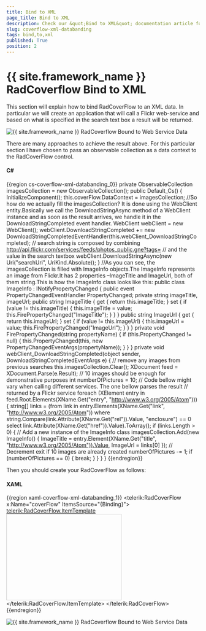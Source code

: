 ```yaml
---
title: Bind to XML
page_title: Bind to XML
description: Check our &quot;Bind to XML&quot; documentation article for the RadCoverflow {{ site.framework_name }} control.
slug: coverflow-xml-databanding
tags: bind,to,xml
published: True
position: 2
---
```


# {{ site.framework_name }} RadCoverflow Bind to XML

This section will explain how to bind RadCoverFlow to an XML data. In particular we will create an application that will call a Flickr web-service and based on what is specified in the search text box a result will be returned. 

![{{ site.framework_name }} RadCoverflow Bound to Web Service Data](images/RadCoverFlow_Databinding3.gif)

There are many approaches to achieve the result above. For this particular section I have chosen to pass an observable collection as a data context to the RadCoverFlow control.

#### __C#__

{{region cs-coverflow-xml-databanding_0}}
	private ObservableCollection<ImageInfo> imagesCollection = new ObservableCollection<ImageInfo>();
	public Default_Cs()
	{
	    InitializeComponent();
	    this.coverFlow.DataContext = imagesCollection;
	    //So how do we actually fill the imagesCollection? It is done using the WebClient entity.Basically we call the DownloadStringAsync method of a WebClient instance and as soon as the result arrives, we handle it in the DownloadStringCompleted event handler.
	    WebClient webClient = new WebClient();
	    webClient.DownloadStringCompleted += new DownloadStringCompletedEventHandler(this.webClient_DownloadStringCompleted);
	    // search string is composed by combining http://api.flickr.com/services/feeds/photos_public.gne?tags=
	    // and the value in the search textbox
	    webClient.DownloadStringAsync(new Uri("searchUri", UriKind.Absolute));
	}
	//As you can see, the imagesCollection is filled with ImageInfo objects.The ImageInfo represents an image from Flickr.It has 2 properties –ImageTitle and ImageUrl, both of them string.This is how the ImageInfo class looks like this:
	public class ImageInfo : INotifyPropertyChanged
	{
	    public event PropertyChangedEventHandler PropertyChanged;
	    private string imageTitle, imageUrl;
	    public string ImageTitle
	    {
	        get { return this.imageTitle; }
	        set
	        {
	            if (value != this.imageTitle)
	            {
	                this.imageTitle = value;
	                this.FirePropertyChanged("ImageTitle");
	            }
	        }
	    }
	    public string ImageUrl
	    {
	        get { return this.imageUrl; }
	        set
	        {
	            if (value != this.imageUrl)
	            {
	                this.imageUrl = value;
	                this.FirePropertyChanged("ImageUrl");
	            }
	        }
	    }
	    private void FirePropertyChanged(string propertyName)
	    {
	        if (this.PropertyChanged != null)
	        {
	            this.PropertyChanged(this, new PropertyChangedEventArgs(propertyName));
	        }
	    }
	}
	private void webClient_DownloadStringCompleted(object sender, DownloadStringCompletedEventArgs e)
	{
	    // remove any images from previous searches
	    this.imagesCollection.Clear();
	    XDocument feed = XDocument.Parse(e.Result);
	    // 10 images should be enough for demonstrative purposes
	    int numberOfPictures = 10;
	    // Code bellow might vary when calling different services. The one bellow parses the result
	    // returned by a Flickr service
	    foreach (XElement entry in feed.Root.Elements(XName.Get("entry", "http://www.w3.org/2005/Atom")))
	    {
	        string[] links = (from link in entry.Elements(XName.Get("link", "http://www.w3.org/2005/Atom"))
	                          where string.Compare(link.Attribute(XName.Get("rel")).Value, "enclosure") == 0
	                          select link.Attribute(XName.Get("href")).Value).ToArray<string>();
	        if (links.Length > 0)
	        {
	            // Add a new instance of the ImageInfo class
	            imagesCollection.Add(new ImageInfo()
	            {
	                ImageTitle = entry.Element(XName.Get("title", "http://www.w3.org/2005/Atom")).Value,
	                ImageUrl = links[0]
	            });
	            // Decrement exit if 10 images are already created
	            numberOfPictures -= 1;
	            if (numberOfPictures == 0)
	            {
	                break;
	            }
	        }
	    }
	}
{{endregion}}

Then you should create your RadCoverFlow as follows:

#### __XAML__

{{region xaml-coverflow-xml-databanding_1}}
    <telerik:RadCoverFlow x:Name="coverFlow" ItemsSource="{Binding}">
      <telerik:RadCoverFlow.ItemTemplate>
        <DataTemplate>
          <Image Source="{Binding ImageUrl}" Width="300" Height="225" Stretch="Uniform" telerik:RadCoverFlow.EnableLoadNotification="True" />
        </DataTemplate>
      </telerik:RadCoverFlow.ItemTemplate>
    </telerik:RadCoverFlow>
{{endregion}}

 ![{{ site.framework_name }} RadCoverflow Bound to Web Service Data](images/RadCoverFlow_Databinding4.gif)
